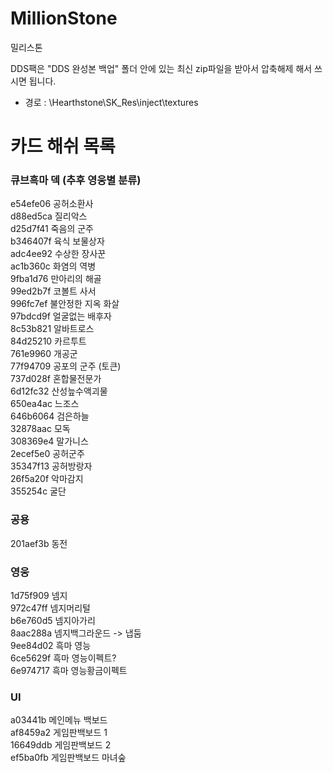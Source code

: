 ﻿# MillionStone
밀리스톤  

DDS팩은 "DDS 완성본 백업" 폴더 안에 있는 최신 zip파일을 받아서 압축해제 해서 쓰시면 됩니다.  
* 경로 : \Hearthstone\SK_Res\inject\textures

# 카드 해쉬 목록

### 큐브흑마 덱 (추후 영웅별 분류)
e54efe06 공허소환사  
d88ed5ca 질리악스  
d25d7f41 죽음의 군주  
b346407f 육식 보물상자  
adc4ee92 수상한 장사꾼  
ac1b360c 화염의 역병  
9fba1d76 만아리의 해골  
99ed2b7f 코볼트 사서  
996fc7ef 불안정한 지옥 화살  
97bdcd9f 얼굴없는 배후자  
8c53b821 알바트로스  
84d25210 카르투트  
761e9960 개공군  
77f94709 공포의 군주 (토큰)  
737d028f 혼합물전문가  
6d12fc32 산성늪수액괴물  
650ea4ac 느조스  
646b6064 검은하늘  
32878aac 모독  
308369e4 말가니스  
2ecef5e0 공허군주  
35347f13 공허방랑자  
26f5a20f 악마감지  
355254c 굴단  

### 공용 
201aef3b 동전  

### 영웅 
1d75f909 넴지  
972c47ff 넴지머리털  
b6e760d5 넴지아가리  
8aac288a 넴지백그라운드 -> 냅둠  
9ee84d02 흑마 영능  
6ce5629f 흑마 영능이펙트?  
6e974717 흑마 영능황금이펙트  

### UI 
a03441b 메인메뉴 백보드  
af8459a2 게임판백보드 1  
16649ddb 게임판백보드 2  
ef5ba0fb 게임판백보드 마녀숲
